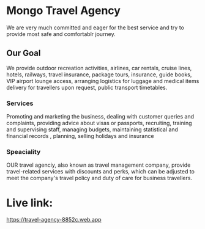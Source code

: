 # Mongo Travel Agency

We are very much committed and eager for the best service and try to provide most safe and comfortablr journey.

## Our Goal

We provide outdoor recreation activities, airlines, car rentals, cruise lines, hotels, railways, travel insurance, package tours, insurance, guide books, VIP airport lounge access, arranging logistics for luggage and medical items delivery for travellers upon request, public transport timetables.

### Services

Promoting and marketing the business, 
dealing with customer queries and complaints, 
providing advice about visas or passports,
recruiting, training and supervising staff, 
managing budgets, 
maintaining statistical and financial records , 
planning, 
selling holidays and insurance

### Speaciality

OUR travel agenciy, also known as travel management company, provide travel-related services with discounts and perks, which can be adjusted to meet the company's travel policy and duty of care for business travellers.

# Live link:
https://travel-agency-8852c.web.app

